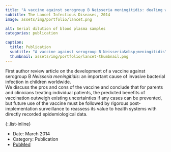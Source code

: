 ```yaml
---
title: "A vaccine against serogroup B Neisseria meningitidis: dealing with uncertainty"
subtitle: The Lancet Infectious Diseases, 2014
image: assets/img/portfolio/lancet.png

alt: Serial dilution of blood plasma samples
categories: publication

caption:
  title: Publication
  subtitle: "A vaccine against serogroup B Neisseria&nbsp;meningitidis"
  thumbnail: assets/img/portfolio/lancet-thumbnail.png
---
```

First author review article on the development of a vaccine against serogroup B *Neisseria meningitidis*: an important cause of invasive bacterial infection in children worldwide. <br>
We discuss the pros and cons of the vaccine and conclude that for parents and clinicians treating individual patients, the predicted benefits of vaccination outweigh existing uncertainties if any cases can be prevented, but future use of the vaccine must be followed by rigorous post-implementation surveillance to reassess its value to health systems with directly recorded epidemiological data.

{:.list-inline}
- Date: March 2014
- Category: Publication
- <a href="https://pubmed.ncbi.nlm.nih.gov/24679664/" target="_blank">PubMed</a>

